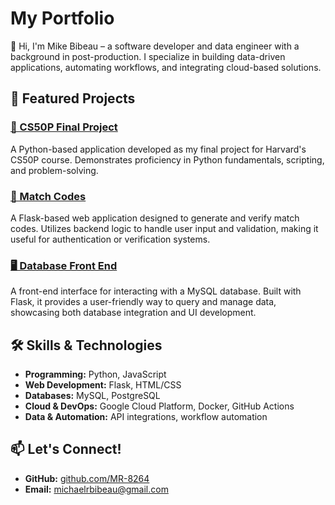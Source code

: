 # My Portfolio

👋 Hi, I'm Mike Bibeau – a software developer and data engineer with a background in post-production. I specialize in building data-driven applications, automating workflows, and integrating cloud-based solutions.

## 🚀 Featured Projects

### [📌 CS50P Final Project](https://github.com/MR-8264/cs50p-final)
A Python-based application developed as my final project for Harvard's CS50P course. Demonstrates proficiency in Python fundamentals, scripting, and problem-solving.

### [🔗 Match Codes](https://github.com/MR-8264/match-codes)
A Flask-based web application designed to generate and verify match codes. Utilizes backend logic to handle user input and validation, making it useful for authentication or verification systems.

### [🖥️ Database Front End](https://github.com/MR-8264/database-front-end)
A front-end interface for interacting with a MySQL database. Built with Flask, it provides a user-friendly way to query and manage data, showcasing both database integration and UI development.

## 🛠️ Skills & Technologies
- **Programming:** Python, JavaScript
- **Web Development:** Flask, HTML/CSS
- **Databases:** MySQL, PostgreSQL
- **Cloud & DevOps:** Google Cloud Platform, Docker, GitHub Actions
- **Data & Automation:** API integrations, workflow automation

## 📫 Let's Connect!
- **GitHub:** [github.com/MR-8264](https://github.com/MR-8264)
- **Email:** [michaelrbibeau@gmail.com](#)
